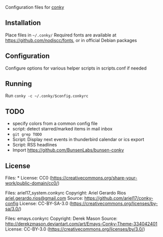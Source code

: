 Configuration files for [conky](https://github.com/brndnmtthws/conky)

## Installation

Place files in `~/.conky/`
Required fonts are available at https://github.com/nodiscc/fonts, or in official Debian packages

## Configuration

Configure options for various helper scripts in scripts.conf if needed
    
## Running

Run `conky -c ~/.conky/$config.conkyrc`

## TODO

 * specify colors from a common config file
 * script: detect starred/marked items in mail inbox
 * `git grep TODO`
 * Script: Display next events in thunderbird calendar or ics export
 * Script: RSS headlines
 * Import https://github.com/BunsenLabs/bunsen-conky

## License

Files: *
License: CC0 (https://creativecommons.org/share-your-work/public-domain/cc0/)

Files: ariel17_system.conkyrc
Copyright: Ariel Gerardo Rios <ariel.gerardo.rios@gmail.com>
Source: https://github.com/ariel17/conky-config
License: CC-BY-SA-3.0 (https://creativecommons.org/licenses/by-sa/3.0/)

Files: emays.conkyrc
Copyright: Derek Mason
Source: http://derekzmason.deviantart.com/art/Emays-Conky-Theme-334042401
License: CC-BY-3.0 (https://creativecommons.org/licenses/by/3.0/)
